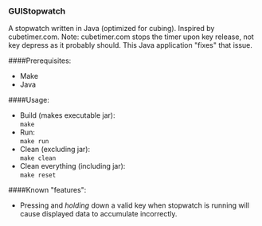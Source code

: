 ### GUIStopwatch

A stopwatch written in Java (optimized for cubing). Inspired by cubetimer.com. Note: cubetimer.com stops the timer upon key release, not key depress as it probably should. This Java application "fixes" that issue.

####Prerequisites:
* Make  
* Java  

####Usage:
* Build (makes executable jar):  
  <code>make</code>
* Run:  
  <code>make run</code>
* Clean (excluding jar):  
  <code>make clean</code>
* Clean everything (including jar):  
  <code>make reset</code>

####Known "features":
* Pressing and _holding_ down a valid key when stopwatch is running will cause displayed data to accumulate incorrectly.  
